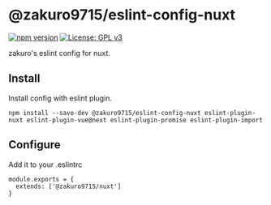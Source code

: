 # @zakuro9715/eslint-config-nuxt

[![npm version](https://badge.fury.io/js/%40zakuro9715%2Feslint-config-nuxt.svg)](https://badge.fury.io/js/%40zakuro9715%2Feslint-config-nuxt)
[![License: GPL v3](https://img.shields.io/badge/License-GPLv3-blue.svg)](https://www.gnu.org/licenses/gpl-3.0)


zakuro's eslint config for nuxt.

## Install

Install config with eslint plugin.

```
npm install --save-dev @zakuro9715/eslint-config-nuxt eslint-plugin-nuxt eslint-plugin-vue@next eslint-plugin-promise eslint-plugin-import
```

## Configure

Add it to your .eslintrc

```.eslintrc
module.exports = {
  extends: ['@zakuro9715/nuxt']
}
```

